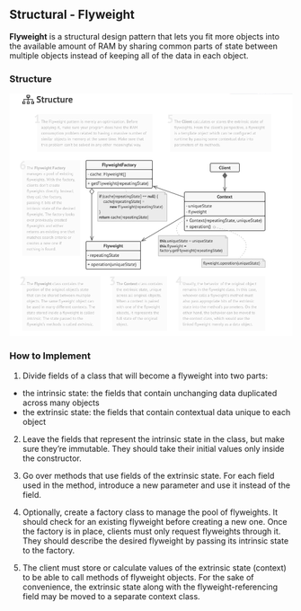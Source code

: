## Structural - Flyweight

**Flyweight** is a structural design pattern that lets you fit more objects into the available amount of RAM by sharing common parts of state between multiple objects instead of keeping all of the data in each object.

### Structure
[![Structural - Flyweight](../images/flyweight.png)](https://refactoring.guru/design-patterns/flyweight)

### How to Implement
1. Divide fields of a class that will become a flyweight into two parts:
  * the intrinsic state: the fields that contain unchanging data duplicated across many objects
  * the extrinsic state: the fields that contain contextual data unique to each object

2. Leave the fields that represent the intrinsic state in the class, but make sure they’re immutable. They should take their initial values only inside the constructor.

3. Go over methods that use fields of the extrinsic state. For each field used in the method, introduce a new parameter and use it instead of the field.

4. Optionally, create a factory class to manage the pool of flyweights. It should check for an existing flyweight before creating a new one. Once the factory is in place, clients must only request flyweights through it. They should describe the desired flyweight by passing its intrinsic state to the factory.

5. The client must store or calculate values of the extrinsic state (context) to be able to call methods of flyweight objects. For the sake of convenience, the extrinsic state along with the flyweight-referencing field may be moved to a separate context class.

